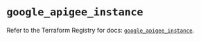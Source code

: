 # `google_apigee_instance`

Refer to the Terraform Registry for docs: [`google_apigee_instance`](https://registry.terraform.io/providers/hashicorp/google/4.85.0/docs/resources/apigee_instance).
